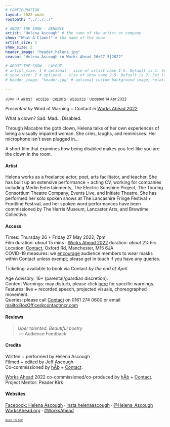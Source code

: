 ```yaml
---
# CONFIGURATION
layout: 2022-woah
rootpath: "../../../"

# ABOUT THE SHOW - GENERIC
artist: "Helena Ascough" # the name of the artist or company
show: "What A Clown!" # the name of the show
artist_size: 1
show_size: 2
header_image: "header_helena.jpg"
season: "Helena Ascough in Works Ahead 26+27|5|2022"

# ABOUT THE SHOW - LAYOUT
# artist_size: 1 # optional - size of artist name 1-5. Default is 1. Set longer names to lower values
# show_size: 2 # optional - size of show name 2-5. Default is 2. Set longer names to lower values
# header_image: "header.jpg" # optional custom background image, relative to current page

---
```

<span style='font-variant: small-caps'>jump → [artist](/current/2022-worksahead/ascough/#artist) · [access](/current/2022-worksahead/ascough/#access) · [credits](/current/2022-worksahead/ascough/#credits) · [websites](/current/2022-worksahead/ascough/#websites)</span> · <small>Updated 14 Apr 2022</small>        
        
*Presented by* Word of Warning + Contact *in* [Works Ahead 2022](/current/2022-worksahead)        
        
What a clown? Sad. Mad… Disabled.         
        
Through Macabre the goth clown, Helena talks of her own experiences of being a visually impaired woman. She cries, laughs, and reminisces. Her microphone isn't even plugged in…         
         
A short film that examines how being disabled makes you feel like you are the clown in the room.        
        
#### Artist         
Helena works as a freelance actor, poet, arts facilitator, and teacher. She has built up an extensive performance + acting CV, working for companies including Merlin Entertainments, The Electric Sunshine Project, The Touring Consortium Theatre Company, Events Live, and Initiate Theatre. She has performed her solo spoken shows at The Lancashire Fringe Festival + Frontline Festival, and her spoken word performances have been
commissioned by The Harris Museum, Lancaster Arts, and Brewtime Collective.        
        
#### Access                 
Times: Thursday 26 + Friday 27 May 2022, 7pm<br>Film duration: *about* 15 mins · [Works Ahead 2022](/current/2022-worksahead) duration: *about* 2¼ hrs<br>Location: <a href="https://contactmcr.com/about-us/your-visit" target="_blank">Contact</a>, Oxford Rd, Manchester, M15 6JA<br>COVID-19 measures: we <a href="https://contactmcr.com/covid-19-faq" target="_blank">encourage</a> audience members to wear masks within Contact unless exempt; please get in touch if you have any queries.                  
        
Ticketing: available to book via Contact *by the end of April*.        
        
Age Advisory: 16+ (parental/guardian discretion).<br>Content Warnings: may disturb, please click [here](/warnings) for specific warnings.<br>Features: live + recorded speech, projected visuals, choreographed movement.<br>Queries: please call <a href="https://contactmcr.com/accessibility" target="_blank">Contact</a> on 0161 274 0600 or email <mailto:BoxOffice@contactmcr.com>        
        
#### Reviews         
>*Uber talented. Beautiful poetry*<br>&nbsp;— Audience Feedback       
         
#### Credits         
Written + performed by Helena Ascough<br>Filmed + edited by Jeff Ascough<br>Co-commissioned by [hÅb](/hab) + <a href="https://contactmcr.com" target="_blank">Contact</a>.        
        
[Works Ahead](/hab/worksahead) 2022 co-commissioned/co-produced by [hÅb](/hab) + <a href="https://contactmcr.com" target="_blank">Contact</a>.<br>Project Mentor: Peader Kirk        
         
#### Websites          
<a href="http://facebook.com/HelenaLouiseAscough" target="_blank">Facebook: Helena Ascough</a> · <a href="https://instagram.com/helenaascough" target="_blank">insta helenaascough</a> · <a href="http://twitter.com/Helena_Ascough" target="_blank">@Helena_Ascough</a><br><a href="http://worksahead.org" target="_blank">WorksAhead.org</a> · <a href="http://twitter.com/hashtag/WorksAhead" target="_blank">#WorksAhead</a>        
        
<small><span style='font-variant: small-caps'>[back to top](/current/2022-worksahead/ascough)</span></small>
